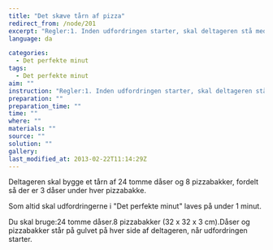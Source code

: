 ```yaml
---
title: "Det skæve tårn af pizza"
redirect_from: /node/201
excerpt: "Regler:1. Inden udfordringen starter, skal deltageren stå med hænderne ned langs siden.2. Når udfordringen starter, må deltageren begynde at placere 3 dåser på gulvet og derefter lægge en pizzabakke ovenpå. Dette skal gentages, indtil der er stablet 8 pizzabakker oven på i alt 24 dåser.3. Deltageren må selv bestemme placeringen af de 3 dåser på gulvet og på pizzabakkerne. Begge hænder må bruges. Dåserne og bakkernes form må ikke ændres.4. Hvis opstillingen af dåser og pizzabakker vælter, må deltageren begynde forfra.5. For at bestå udfordringen skal deltageren stable 8 pizzabakker og 24 tomme dåser, og opstillingen skal stå stille i 3 sekunder inden for tidsgrænsen på 1 minut"
language: da

categories: 
  - Det perfekte minut
tags: 
  - Det perfekte minut
aim: ""
instruction: "Regler:1. Inden udfordringen starter, skal deltageren stå med hænderne ned langs siden.2. Når udfordringen starter, må deltageren begynde at placere 3 dåser på gulvet og derefter lægge en pizzabakke ovenpå. Dette skal gentages, indtil der er stablet 8 pizzabakker oven på i alt 24 dåser.3. Deltageren må selv bestemme placeringen af de 3 dåser på gulvet og på pizzabakkerne. Begge hænder må bruges. Dåserne og bakkernes form må ikke ændres.4. Hvis opstillingen af dåser og pizzabakker vælter, må deltageren begynde forfra.5. For at bestå udfordringen skal deltageren stable 8 pizzabakker og 24 tomme dåser, og opstillingen skal stå stille i 3 sekunder inden for tidsgrænsen på 1 minut"
preparation: ""
preparation_time: ""
time: ""
where: ""
materials: ""
source: ""
solution: ""
gallery:
last_modified_at: 2013-02-22T11:14:29Z
---
```

Deltageren skal bygge et tårn af 24 tomme dåser og 8 pizzabakker, fordelt så der er 3 dåser under hver pizzabakke.

Som altid skal udfordringerne i "Det perfekte minut" laves på under 1 minut.

Du skal bruge:24 tomme dåser.8 pizzabakker (32 x 32 x 3 cm).Dåser og pizzabakker står på gulvet på hver side af deltageren, når udfordringen starter.
